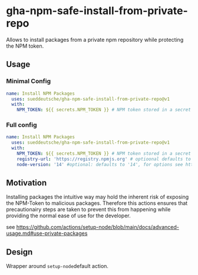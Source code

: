 # gha-npm-safe-install-from-private-repo
Allows to install packages from a private npm repository while protecting the NPM token.

## Usage

### Minimal Config
```yaml
name: Install NPM Packages
  uses: sueddeutsche/gha-npm-safe-install-from-private-repo@v1
  with:
    NPM_TOKEN: ${{ secrets.NPM_TOKEN }} # NPM token stored in a secret
```

### Full config
```yaml
name: Install NPM Packages
  uses: sueddeutsche/gha-npm-safe-install-from-private-repo@v1
  with:
    NPM_TOKEN: ${{ secrets.NPM_TOKEN }} # NPM token stored in a secret
    registry-url: 'https://registry.npmjs.org' # optioonal defaults to https://registry.npmjs.org
    node-version: '14' #optional: defaults to '14', for options see https://github.com/actions/setup-node#supported-version-syntax
```

## Motivation
Installing packages the intuitive way may hold the inherent risk of exposing the NPM-Token to malicious packages.
Therefore this actions ensures that precautionairy steps are taken to prevent this from happening while providing the normal ease of use for the developer. 

see https://github.com/actions/setup-node/blob/main/docs/advanced-usage.md#use-private-packages

## Design
Wrapper around `setup-node`default action.
